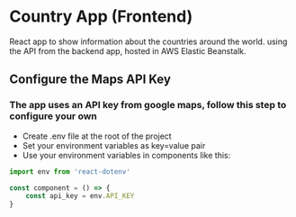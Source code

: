 # Country App (Frontend)

React app to show information about the countries around the world.
using the API from the backend app, hosted in AWS Elastic Beanstalk.

## Configure the Maps API Key 

### The app uses an API key from google maps, follow this step to configure your own
* Create .env file at the root of the project
* Set your environment variables as key=value pair
* Use your environment variables in components like this:

```javascript
import env from 'react-dotenv'

const component = () => {
    const api_key = env.API_KEY
}
```